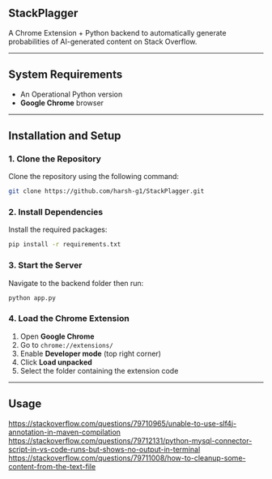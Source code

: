 ## StackPlagger

A Chrome Extension + Python backend to automatically generate probabilities of AI-generated content on Stack Overflow.

---

## System Requirements

- An Operational Python version
- **Google Chrome** browser

---

##  Installation and Setup

### 1. Clone the Repository
Clone the repository using the following command:
```bash
git clone https://github.com/harsh-g1/StackPlagger.git
````

### 2. Install Dependencies
Install the required packages:
```bash
pip install -r requirements.txt
```

### 3. Start the Server

Navigate to the backend folder then run:

```bash
python app.py
```

### 4. Load the Chrome Extension

1. Open **Google Chrome**
2. Go to `chrome://extensions/`
3. Enable **Developer mode** (top right corner)
4. Click **Load unpacked**
5. Select the folder containing the extension code

---

## Usage

https://stackoverflow.com/questions/79710965/unable-to-use-slf4j-annotation-in-maven-compilation
https://stackoverflow.com/questions/79712131/python-mysql-connector-script-in-vs-code-runs-but-shows-no-output-in-terminal
https://stackoverflow.com/questions/79711008/how-to-cleanup-some-content-from-the-text-file




